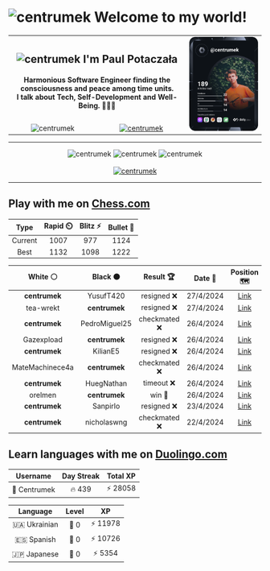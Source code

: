 <h1>
  <img
    src="https://emojis.slackmojis.com/emojis/images/1531849430/4246/blob-sunglasses.gif"
    width="30"
    alt="centrumek"
  />
  Welcome to my world!
</h1>

<table>
  <tbody>
    <tr>
      <td align="center" width="70%" colspan="2">
        <h2>
          <img
            src="https://raw.githubusercontent.com/MartinHeinz/MartinHeinz/master/wave.gif"
            width="30px"
            alt="centrumek"
          />
          I'm Paul Potaczała
        </h2>
        <h4>
          Harmonious Software Engineer finding the consciousness and peace among time units.
          <br/>
          I talk about Tech, Self-Development and Well-Being. 🌿🧘🚀
        </h4>
      </td>
      <td width="30%" rowspan="2">
        <a href="https://app.daily.dev/centrumek">
          <img
            src="./devcard.svg"
            alt="centrumek"
          />
        </a>
      </td>
    </tr>
    <tr align="center">
      <td>
        <img
          src="https://komarev.com/ghpvc/?username=centrumek&label=visitors&color=0e75b6&style=flat"
          alt="centrumek"
        >
      </td>
      <td>
        <a href="https://stackoverflow.com/users/14496012/centrumek">
          <img
            src="https://stackoverflow.com/users/flair/14496012.png?theme=dark"
            alt="centrumek"
          >
        </a>
      </td>
    </tr>
  </tbody>
</table>

---
<div align="center">
  <img 
    src="https://github-readme-stats.vercel.app/api?username=centrumek&show_icons=true&count_private=true&theme=dark&hide_border=true&hide=issues,contribs&bg_color=00000000"
    alt="centrumek"
  />
  <img
    src="https://github-readme-stats.vercel.app/api/top-langs/?username=centrumek&layout=compact&hide_border=true&theme=dark&bg_color=00000000&langs_count=6&exclude_repo=air-statistic-app"
    alt="centrumek"
  />
  <img 
    src="https://github-readme-streak-stats.herokuapp.com?user=centrumek&theme=dark&hide_border=true&background=FFFFFF00"
    alt="centrumek"
  />
  <br/>
  <br/>
  <a href="https://www.buymeacoffee.com/centrumek">
    <img
      src="https://cdn.buymeacoffee.com/buttons/v2/default-orange.png"
      height="50"
      width="210"
      alt="centrumek"
    />
  </a>
</div>

---

## Play with me on [Chess.com](https://www.chess.com/member/centrumek)

<div align="center">
<!--START_SECTION:chessStats-->
<!-- Automatically generated with https://github.com/Balastrong/chess-stats-action -->

| Type | Rapid ⏲️ | Blitz ⚡ | Bullet 🔫 |
|:---:|:---:|:---:|:---:|
| Current | 1007 | 977 | 1124 |
| Best | 1132 | 1098 | 1222 |

| White ⚪ | Black ⚫ | Result 🏆 | Date 📅 | Position 🗺️ | Type 🕕 |
|:---:|:---:|:---:|:---:|:---:|:---:|
| **centrumek** | YusufT420 | resigned ❌ | 27/4/2024 | <a href="http://www.ee.unb.ca/cgi-bin/tervo/fen.pl?select=1k6/1pp5/8/3p1p1p/4nP2/4P3/2q2PKP/2B5 w - -">Link</a> | Bullet |
| tea-wrekt | **centrumek** | resigned ❌ | 27/4/2024 | <a href="http://www.ee.unb.ca/cgi-bin/tervo/fen.pl?select=8/p6p/p4k2/N7/3Q4/1P5P/P4PP1/2K5 b - -">Link</a> | Bullet |
| **centrumek** | PedroMiguel25 | checkmated ❌ | 26/4/2024 | <a href="http://www.ee.unb.ca/cgi-bin/tervo/fen.pl?select=6k1/p4ppp/5n2/3p4/3P2b1/P1r2P2/1Kq3PP/R6R w - -">Link</a> | Bullet |
| Gazexpload | **centrumek** | resigned ❌ | 26/4/2024 | <a href="http://www.ee.unb.ca/cgi-bin/tervo/fen.pl?select=8/2P1k3/4P3/3K4/p5B1/P1P4P/8/8 b - -">Link</a> | Bullet |
| **centrumek** | KilianE5 | resigned ❌ | 26/4/2024 | <a href="http://www.ee.unb.ca/cgi-bin/tervo/fen.pl?select=8/5kpp/8/4qp2/8/6P1/2p4P/5K2 w - -">Link</a> | Bullet |
| MateMachinece4a | **centrumek** | checkmated ❌ | 26/4/2024 | <a href="http://www.ee.unb.ca/cgi-bin/tervo/fen.pl?select=3rk3/2pb1Qpp/p3p3/4P3/P2P4/b3P3/2P3PP/5RK1 b - -">Link</a> | Bullet |
| **centrumek** | HuegNathan | timeout ❌ | 26/4/2024 | <a href="http://www.ee.unb.ca/cgi-bin/tervo/fen.pl?select=8/8/8/7k/PR4p1/1P4B1/2K5/8 w - -">Link</a> | Bullet |
| orelmen | **centrumek** | win 🥇 | 26/4/2024 | <a href="http://www.ee.unb.ca/cgi-bin/tervo/fen.pl?select=6r1/p6p/p4k2/6r1/4R3/1P4n1/P1PP1P1P/R6K w - -">Link</a> | Bullet |
| **centrumek** | Sanpirlo | resigned ❌ | 23/4/2024 | <a href="http://www.ee.unb.ca/cgi-bin/tervo/fen.pl?select=5rk1/p4ppp/2R1b3/qP2P3/3p1PP1/3B3P/3K4/7R w - -">Link</a> | Bullet |
| **centrumek** | nicholaswng | checkmated ❌ | 22/4/2024 | <a href="http://www.ee.unb.ca/cgi-bin/tervo/fen.pl?select=r5k1/pp3p1p/5Kp1/8/4rq2/2P5/PP5P/8 w - -">Link</a> | Bullet |

<!--END_SECTION:chessStats-->
</div>

## Learn languages with me on [Duolingo.com](https://www.duolingo.com/profile/Centrumek)

<div align="center">
<!--START_SECTION:duolingoStats-->
<!-- Automatically generated with https://github.com/centrumek/duolingo-readme-stats-->

| Username | Day Streak | Total XP |
|:---:|:---:|:---:|
| 👤 Centrumek | 🔥 439 | ⚡ 28058 |

| Language | Level | XP |
|:---:|:---:|:---:|
| 🇺🇦 Ukrainian | 👑 0 | ⚡ 11978 |
| 🇪🇸 Spanish | 👑 0 | ⚡ 10726 |
| 🇯🇵 Japanese | 👑 0 | ⚡ 5354 |

<!--END_SECTION:duolingoStats-->
</div>
<!--
**centrumek/centrumek** is a ✨ _special_ ✨ repository because its `README.md` (this file) appears on your GitHub profile.

Here are some ideas to get you started:

- 🔭 I’m currently working on ...
- 🌱 I’m currently learning ...
- 👯 I’m looking to collaborate on ...
- 🤔 I’m looking for help with ...
- 💬 Ask me about ...
- 📫 How to reach me: ...
- 😄 Pronouns: ...
- ⚡ Fun fact: ...
-->
